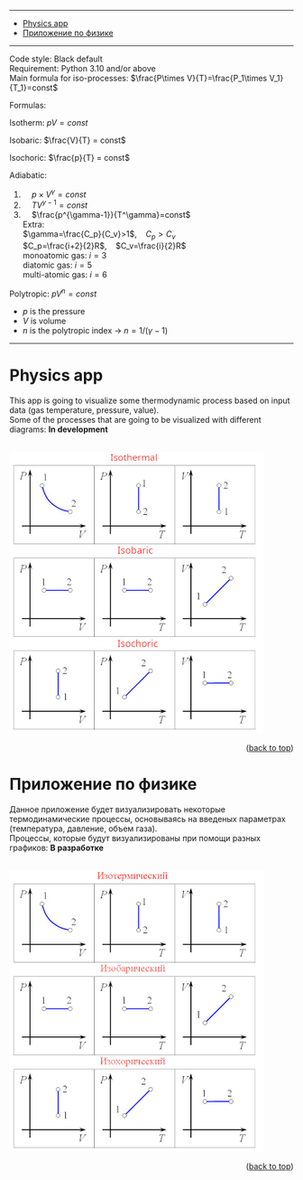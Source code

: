 ___
- [Physics app](#physics-app)
- [Приложение по физике](#приложение-по-физике)
___

Code style: Black default \
Requirement: Python 3.10 and/or above \
Main formula for iso-processes: $\frac{P\times V}{T}=\frac{P_1\times V_1}{T_1}=const$

Formulas:

Isotherm: $pV = const$

Isobaric: $\frac{V}{T} = const$

Isochoric: $\frac{p}{T} = const$

Adiabatic:
1. &nbsp;&nbsp;&nbsp; $p\times V^\gamma=const$
2. &nbsp;&nbsp;&nbsp; $TV^{y-1}=const$
3. &nbsp;&nbsp;&nbsp; $\frac{p^{\gamma-1}}{T^\gamma}=const$ \
Extra: \
$\gamma=\frac{C_p}{C_v}>1$, &nbsp;&nbsp; $C_p > C_v$ \
$C_p=\frac{i+2}{2}R$,&nbsp;&nbsp;&nbsp; $C_v=\frac{i}{2}R$\
monoatomic gas: $i = 3$ \
diatomic gas: $i = 5$ \
multi-atomic gas: $i = 6$

Polytropic: $pV^n=const$
- $p$ is the pressure
- $V$ is volume
- $n$ is the polytropic index -> $n=1/(γ−1)$
___

# Physics app
This app is going to visualize some thermodynamic process based on input data (gas temperature, pressure, value). \
Some of the processes that are going to be visualized with different diagrams: **In development**
<!-- * Isobaric
* Isochoric
* Isothermal
* Adiabatic
* Polytropic -->
\
[![Iso processes](github_images/Isoprocess_eng.jpg)](https://github.com/TerraBoii/physics_app "Iso processes")

<p align="right">(<a href="#top" title="to the top of the page">back to top</a>)</p>


# Приложение по физике
Данное приложение будет визуализировать некоторые термодинамические процессы, основываясь на введеных параметрах (температура, давление, объем газа). \
Процессы, которые будут визуализированы при помощи разных графиков: **В разработке**
<!-- * Изобарный
* Изотермический
* Изохорный
* Адиабатный
* Поилитропный --> 
\
[![изопроцессы](github_images/Isoprocess_ru.jpg)](https://github.com/TerraBoii/physics_app "Изопроцессы")

<p align="right">(<a href="#top" title="to the top of the page">back to top</a>)</p>